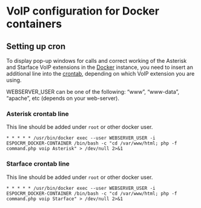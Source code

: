 # VoIP configuration for Docker containers

## Setting up cron

To display pop-up windows for calls and correct working of the Asterisk and Starface VoIP extensions in the [Docker](../../administration/installation-by-script.md) instance, you need to insert an additional line into the [crontab](../../administration/server-configuration.md#setting-up-crontab), depending on which VoIP extension you are using.

WEBSERVER_USER can be one of the following: “www”, “www-data”, “apache”, etc (depends on your web-server).

### Asterisk crontab line

This line should be added under `root` or other docker user.

```
* * * * * /usr/bin/docker exec --user WEBSERVER_USER -i ESPOCRM_DOCKER-CONTAINER /bin/bash -c "cd /var/www/html; php -f command.php voip Asterisk" > /dev/null 2>&1
```

### Starface crontab line

This line should be added under `root` or other docker user.

```
* * * * * /usr/bin/docker exec --user WEBSERVER_USER -i ESPOCRM_DOCKER-CONTAINER /bin/bash -c "cd /var/www/html; php -f command.php voip Starface" > /dev/null 2>&1
```
